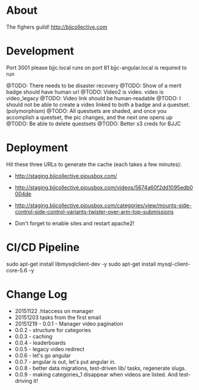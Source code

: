 
About
=====

The fighers guild! http://bjjcollective.com

Development
===========

Port 3001 please
bjjc.local runs on port 81
bjjc-angular.local is required to run

@TODO: There needs to be disaster recovery
@TODO: Show of a merit badge should have human url
@TODO: Video2 is video. video is video_legacy
@TODO: Video link should be human-readable
@TODO: I should not be able to create a video linked to both a badge and a questset. (polymorphism)
@TODO: All questsets are shaded, and once you accomplish a questset, the pic changes, and the next one opens up
@TODO: Be able to delete questsets
@TODO: Better s3 creds for BJJC

Deployment
==========

Hit these three URLs to generate the cache (each takes a few minutes):
* http://staging.bjjcollective.piousbox.com/
* http://staging.bjjcollective.piousbox.com/videos/5674a60f2dd1095edb0004de
* http://staging.bjjcollective.piousbox.com/categories/view/mounts-side-control-side-control-variants-twister-over-arm-top-submissions

* Don't forget to enable sites and restart apache2!



CI/CD Pipeline
==============

 sudo apt-get install libmysqlclient-dev -y
 sudo apt-get install mysql-client-core-5.6 -y



Change Log
==========
* 20151122 .htaccess on manager
* 20151203 tasks from the first email
* 20151219 - 0.0.1 - Manager video pagination
* 0.0.2 - structure for categories
* 0.0.3 - caching
* 0.0.4 - leaderboards
* 0.0.5 - legacy video redirect
* 0.0.6 - let's go angular
* 0.0.7 - angular is out, let's put angular in.
* 0.0.8 - better data migrations, test-driven lib/ tasks, regenerate slugs.
* 0.0.9 - making categories_1 disappear when videos are listed. And test-driving it!